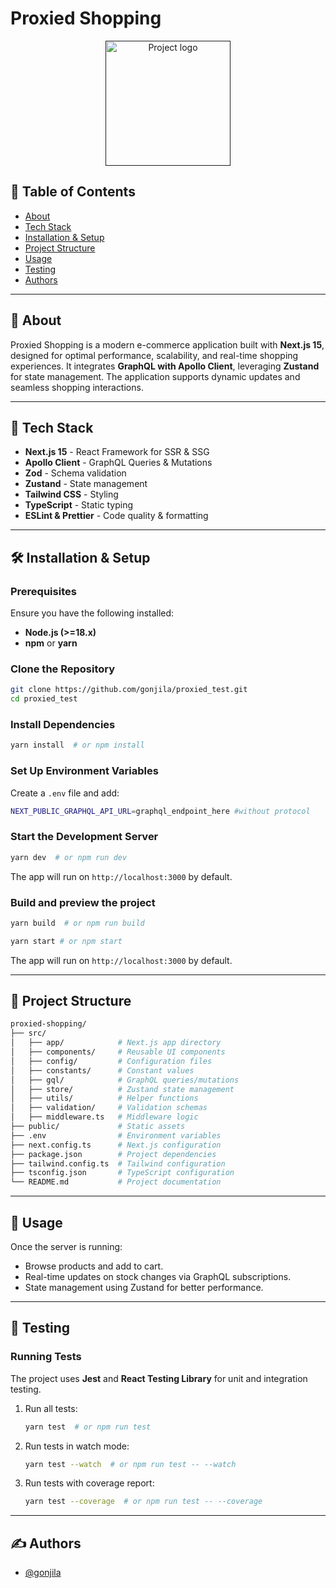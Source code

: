 # Proxied Shopping

<p align="center">
  <a href="" rel="noopener">
 <img width=200px height=200px src="https://i.imgur.com/6wj0hh6.jpg" alt="Project logo"></a>
</p>

## 📝 Table of Contents

- [About](#about)
- [Tech Stack](#tech-stack)
- [Installation & Setup](#installation-setup)
- [Project Structure](#project-structure)
- [Usage](#usage)
- [Testing](#testing)
- [Authors](#authors)

---

## 🧐 About <div id="about"></a>

Proxied Shopping is a modern e-commerce application built with **Next.js 15**, designed for optimal performance, scalability, and real-time shopping experiences. It integrates **GraphQL with Apollo Client**, leveraging **Zustand** for state management. The application supports dynamic updates and seamless shopping interactions.

---

## 🚀 Tech Stack <div id="tech-stack"></div>

- **Next.js 15** - React Framework for SSR & SSG
- **Apollo Client** - GraphQL Queries & Mutations
- **Zod** - Schema validation
- **Zustand** - State management
- **Tailwind CSS** - Styling
- **TypeScript** - Static typing
- **ESLint & Prettier** - Code quality & formatting

---

## 🛠 Installation & Setup <div id="installation-setup"></div>

### Prerequisites

Ensure you have the following installed:

- **Node.js (>=18.x)**
- **npm** or **yarn**

### Clone the Repository

```bash
git clone https://github.com/gonjila/proxied_test.git
cd proxied_test

```

### Install Dependencies

```bash
yarn install  # or npm install
```

### Set Up Environment Variables

Create a `.env` file and add:

```bash
NEXT_PUBLIC_GRAPHQL_API_URL=graphql_endpoint_here #without protocol
```

### Start the Development Server

```bash
yarn dev  # or npm run dev
```

The app will run on `http://localhost:3000` by default.

### Build and preview the project

```bash
yarn build  # or npm run build

yarn start # or npm start
```

The app will run on `http://localhost:3000` by default.

---

## 📂 Project Structure <div id="project-structure"></div>

```bash
proxied-shopping/
├── src/
│   ├── app/            # Next.js app directory
│   ├── components/     # Reusable UI components
│   ├── config/         # Configuration files
│   ├── constants/      # Constant values
│   ├── gql/            # GraphQL queries/mutations
│   ├── store/          # Zustand state management
│   ├── utils/          # Helper functions
│   ├── validation/     # Validation schemas
│   ├── middleware.ts   # Middleware logic
├── public/             # Static assets
├── .env                # Environment variables
├── next.config.ts      # Next.js configuration
├── package.json        # Project dependencies
├── tailwind.config.ts  # Tailwind configuration
├── tsconfig.json       # TypeScript configuration
└── README.md           # Project documentation
```

---

## 🔧 Usage <div id="usage"></div>

Once the server is running:

- Browse products and add to cart.
- Real-time updates on stock changes via GraphQL subscriptions.
- State management using Zustand for better performance.

---

## 🧪 Testing <div id="testing"></div>

### Running Tests

The project uses **Jest** and **React Testing Library** for unit and integration testing.

1. Run all tests:

   ```bash
   yarn test  # or npm run test
   ```

2. Run tests in watch mode:

   ```bash
   yarn test --watch  # or npm run test -- --watch
   ```

3. Run tests with coverage report:

   ```bash
   yarn test --coverage  # or npm run test -- --coverage
   ```

---

## ✍️ Authors <div id="authors"></div>

- [@gonjila](https://github.com/gonjila)
